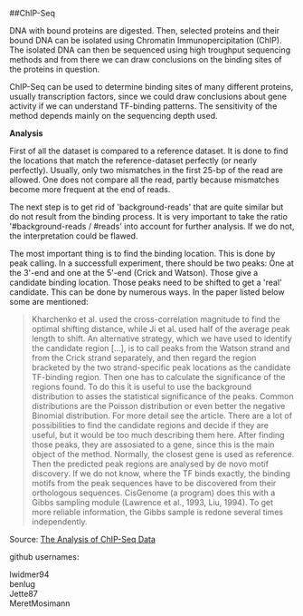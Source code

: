##ChIP-Seq

DNA with bound proteins are digested. Then, selected proteins and their bound DNA can be isolated using Chromatin Immunopercipitation (ChIP). The isolated DNA can then be sequenced using high troughput sequencing methods and from there we can draw conclusions on the binding sites of the proteins in question.

ChIP-Seq can be used to determine binding sites of many different proteins, usually transcription factors, since we could draw conclusions about gene activity if we can understand TF-binding patterns. 
The sensitivity of the method depends mainly on the sequencing depth used.

 **Analysis**

First of all the dataset is compared to a reference dataset. It is done to find the locations that match the reference-dataset perfectly (or nearly perfectly). Usually, only two mismatches in the first 25-bp of the read are allowed. One does not compare all the read, partly because mismatches become more frequent at the end of reads. 

The next step is to get rid of 'background-reads' that are quite similar but do not result from the binding process. It is very important to take the ratio '#background-reads / #reads' into account for further analysis. If we do not, the interpretation could be flawed. 

The most important thing is to find the binding location. This is done by peak calling. In a successfull experiment, there should be two peaks: One at the 3'-end and one at the 5'-end (Crick and Watson). Those give a candidate binding location.
Those peaks need to be shifted to get a 'real' candidate. This can be done by numerous ways. In the paper listed below some are mentioned: 
> Kharchenko et al. used the cross-correlation magnitude to find the optimal shifting distance, while Ji et al. used half of the average peak length to shift. 
> An alternative strategy, which we have used to identify the candidate region [...], is to call peaks from the Watson strand and from the Crick strand separately, and then regard the region bracketed by the two strand-specific peak locations as the candidate TF-binding region.
Then one has to calculate the significance of the regions found. To do this it is useful to use the background distribution to asses the statistical significance of the peaks. Common distributions are the Poisson distribution or even better the negative Binomial distribution. For more detail see the article. There are a lot of possibilities to find the candidate regions and decide if they are useful, but it would be too much describing them here.
After finding those peaks, they are assosiated to a gene, since this is the main object of the method. Normally, the closest gene is used as reference. 
Then the predicted peak regions are analysed by de novo motif discovery. If we do not know, where the TF binds exactly, the binding motifs from the peak sequences have to be discovered from their orthologous sequences. CisGenome (a program) does this with a Gibbs sampling module (Lawrence et al., 1993, Liu, 1994). To get more reliable information, the Gibbs sample is redone several times independently. 

Source: 
[The Analysis of ChIP-Seq Data](https://www.sciencedirect.com/science/article/pii/B9780123850751000032)


github usernames:

lwidmer94  
benlug  
Jette87   
MeretMosimann
